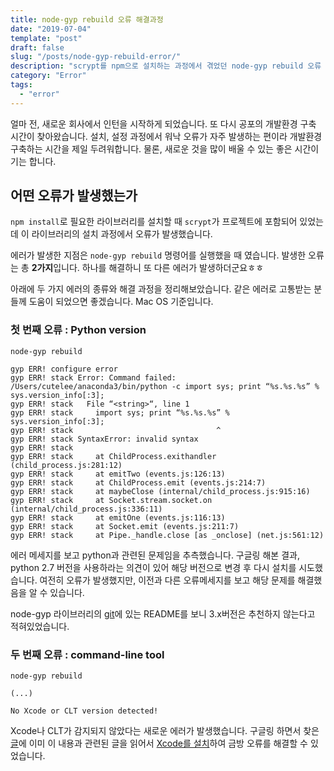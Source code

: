```yaml
---
title: node-gyp rebuild 오류 해결과정
date: "2019-07-04"
template: "post"
draft: false
slug: "/posts/node-gyp-rebuild-error/"
description: "scrypt를 npm으로 설치하는 과정에서 겪었던 node-gyp rebuild 오류 해결 과정을 정리한 글입니다."
category: "Error"
tags:
  - "error"
---
```


얼마 전, 새로운 회사에서 인턴을 시작하게 되었습니다. 또 다시 공포의 개발환경 구축 시간이 찾아왔습니다. 설치, 설정 과정에서 워낙 오류가 자주 발생하는 편이라 개발환경 구축하는 시간을 제일 두려워합니다. 물론, 새로운 것을 많이 배울 수 있는 좋은 시간이기는 합니다.

## 어떤 오류가 발생했는가
`npm install`로 필요한 라이브러리를 설치할 때 `scrypt`가 프로젝트에 포함되어 있었는데 이 라이브러리의 설치 과정에서 오류가 발생했습니다.

에러가 발생한 지점은 `node-gyp rebuild` 명령어를 실행했을 때 였습니다. 발생한 오류는 총 **2가지**입니다. 하나를 해결하니 또 다른 에러가 발생하더군요ㅎㅎ

아래에 두 가지 에러의 종류와 해결 과정을 정리해보았습니다. 같은 에러로 고통받는 분들께 도움이 되었으면 좋겠습니다. Mac OS 기준입니다.

### 첫 번째 오류 : Python version

```
node-gyp rebuild

gyp ERR! configure error
gyp ERR! stack Error: Command failed: /Users/cutelee/anaconda3/bin/python -c import sys; print “%s.%s.%s” % sys.version_info[:3];
gyp ERR! stack   File “<string>“, line 1
gyp ERR! stack     import sys; print “%s.%s.%s” % sys.version_info[:3];
gyp ERR! stack                                ^
gyp ERR! stack SyntaxError: invalid syntax
gyp ERR! stack
gyp ERR! stack     at ChildProcess.exithandler (child_process.js:281:12)
gyp ERR! stack     at emitTwo (events.js:126:13)
gyp ERR! stack     at ChildProcess.emit (events.js:214:7)
gyp ERR! stack     at maybeClose (internal/child_process.js:915:16)
gyp ERR! stack     at Socket.stream.socket.on (internal/child_process.js:336:11)
gyp ERR! stack     at emitOne (events.js:116:13)
gyp ERR! stack     at Socket.emit (events.js:211:7)
gyp ERR! stack     at Pipe._handle.close [as _onclose] (net.js:561:12)
```

에러 메세지를 보고 python과 관련된 문제임을 추측했습니다. 구글링 해본 결과, python 2.7 버전을 사용하라는 의견이 있어 해당 버전으로 변경 후 다시 설치를 시도했습니다. 여전히 오류가 발생했지만, 이전과 다른 오류메세지를 보고 해당 문제를 해결했음을 알 수 있습니다.

node-gyp 라이브러리의 [git](https://github.com/nodejs/node-gyp#on-macos)에 있는 README를 보니 3.x버전은 추천하지 않는다고 적혀있었습니다.

### 두 번째 오류 : command-line tool
```
node-gyp rebuild

(...)

No Xcode or CLT version detected!
```

Xcode나 CLT가 감지되지 않았다는 새로운 에러가 발생했습니다. 구글링 하면서 찾은 [글](https://github.com/nodejs/node-gyp/issues/773)에 이미 이 내용과 관련된 글을 읽어서 [Xcode를 설치](http://osxdaily.com/2014/02/12/install-command-line-tools-mac-os-x/)하여 금방 오류를 해결할 수 있었습니다.